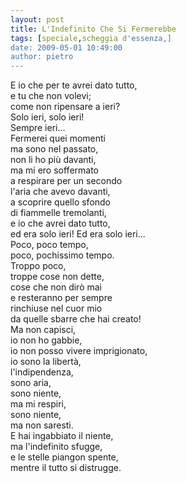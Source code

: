 ```yaml
---
layout: post
title: L'Indefinito Che Si Fermerebbe
tags: [speciale,scheggia d'essenza,]
date: 2009-05-01 10:49:00
author: pietro
---
```

E io che per te avrei dato tutto,<br/>e tu che non volevi;<br/>come non ripensare a ieri?<br/>Solo ieri, solo ieri!<br/>Sempre ieri...<br/>Fermerei quei momenti<br/>ma sono nel passato,<br/>non li ho più davanti,<br/>ma mi ero soffermato<br/>a respirare per un secondo<br/>l'aria che avevo davanti,<br/>a scoprire quello sfondo<br/>di fiammelle tremolanti,<br/>e io che avrei dato tutto,<br/>ed era solo ieri! Ed era solo ieri...<br/>Poco, poco tempo,<br/>poco, pochissimo tempo.<br/>Troppo poco,<br/>troppe cose non dette,<br/>cose che non dirò mai<br/>e resteranno per sempre<br/>rinchiuse nel cuor mio<br/>da quelle sbarre che hai creato!<br/>Ma non capisci,<br/>io non ho gabbie,<br/>io non posso vivere imprigionato,<br/>io sono la libertà,<br/>l'indipendenza,<br/>sono aria,<br/>sono niente,<br/>ma mi respiri,<br/>sono niente,<br/>ma non saresti.<br/>E hai ingabbiato il niente,<br/>ma l'indefinito sfugge,<br/>e le stelle piangon spente,<br/>mentre il tutto si distrugge.
